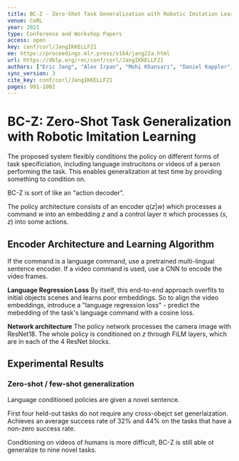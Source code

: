 ```yaml
---
title: BC-Z - Zero-Shot Task Generalization with Robotic Imitation Learning.
venue: CoRL
year: 2021
type: Conference and Workshop Papers
access: open
key: conf/corl/JangIKKELLF21
ee: https://proceedings.mlr.press/v164/jang22a.html
url: https://dblp.org/rec/conf/corl/JangIKKELLF21
authors: ["Eric Jang", "Alex Irpan", "Mohi Khansari", "Daniel Kappler", "Frederik Ebert", "Corey Lynch", "Sergey Levine", "Chelsea Finn"]
sync_version: 3
cite_key: conf/corl/JangIKKELLF21
pages: 991-1002
---
```



# BC-Z: Zero-Shot Task Generalization with Robotic Imitation Learning

The proposed system flexibly conditions the policy on different forms of task specificiation, including language instrucitons or videos of a person performing the task. This enables generalization at test time by providing something to condition on.

BC-Z is sort of like an "action decoder".

The policy architecture consists of an encoder $q(z|w)$ which processes a command $w$ into an embedding $z$ and a control layer $\pi$ which processes $(s, z)$ into some actions.

## Encoder Architecture and Learning Algorithm

If the command is a language command, use a pretrained multi-lingual sentence encoder. If a video command is used, use a CNN to encode the video frames.

**Language Regression Loss** By itself, this end-to-end approach overfits to initial objects scenes and learns poor embeddings. So to align the video embeddings, introduce a "language regression loss" - predict the mebedding of the task's language command with a cosine loss.

**Network architecture** The policy network processes the camera image with ResNet18. The whole policy is conditioned on $z$ through FiLM layers, which are in each of the 4 ResNet blocks.

## Experimental Results

### Zero-shot / few-shot generalization

Language conditioned policies are given a novel sentence.

First four held-out tasks do not require any cross-obejct set generlaization. Achieves an average success rate of 32\% and 44\% on the tasks that have a non-zero success rate.

Conditioning on videos of humans is more difficult, BC-Z is still able ot generalize to nine novel tasks.